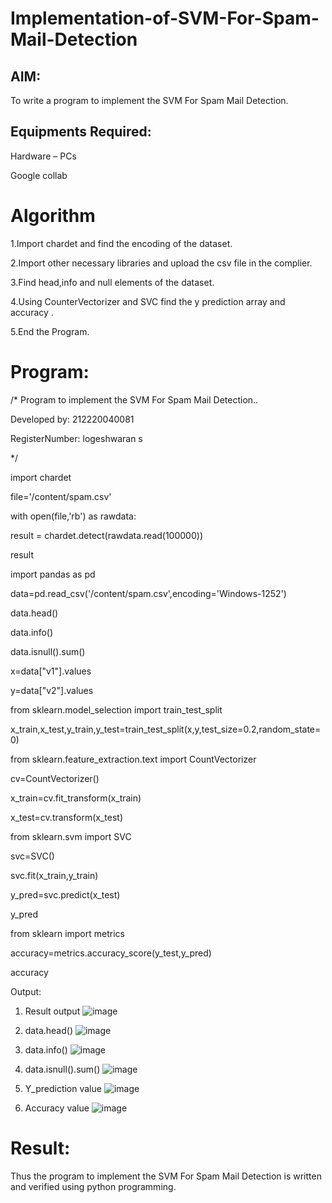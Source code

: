 # Implementation-of-SVM-For-Spam-Mail-Detection
## AIM:
To write a program to implement the SVM For Spam Mail Detection.

## Equipments Required:
Hardware – PCs

Google collab

# Algorithm
1.Import chardet and find the encoding of the dataset.

2.Import other necessary libraries and upload the csv file in the complier.

3.Find head,info and null elements of the dataset.

4.Using CounterVectorizer and SVC find the y prediction array and accuracy .

5.End the Program.

# Program:
/*
Program to implement the SVM For Spam Mail Detection..

Developed by: 212220040081

RegisterNumber:  logeshwaran s

*/

import chardet

file='/content/spam.csv'

with open(file,'rb') as rawdata:

result = chardet.detect(rawdata.read(100000))

result

import pandas as pd

data=pd.read_csv('/content/spam.csv',encoding='Windows-1252')

data.head()

data.info()

data.isnull().sum()

x=data["v1"].values

y=data["v2"].values

from sklearn.model_selection import train_test_split

x_train,x_test,y_train,y_test=train_test_split(x,y,test_size=0.2,random_state=0)

from sklearn.feature_extraction.text import CountVectorizer

cv=CountVectorizer()

x_train=cv.fit_transform(x_train)

x_test=cv.transform(x_test)

from sklearn.svm import SVC

svc=SVC()

svc.fit(x_train,y_train)

y_pred=svc.predict(x_test)

y_pred

from sklearn import metrics

accuracy=metrics.accuracy_score(y_test,y_pred)

accuracy


Output:
1. Result output
![image](https://github.com/ATHDY005/Implementation-of-SVM-For-Spam-Mail-Detection/assets/84709944/3785e0f4-10ec-466a-b1bf-94283bac0562)

2. data.head()
![image](https://github.com/ATHDY005/Implementation-of-SVM-For-Spam-Mail-Detection/assets/84709944/a3e14574-25c2-4d9d-b1df-a92f7292e07b)


3. data.info()
![image](https://github.com/ATHDY005/Implementation-of-SVM-For-Spam-Mail-Detection/assets/84709944/1caddfee-f990-43ec-a6fb-6c753c7197cd)


4. data.isnull().sum()
![image](https://github.com/ATHDY005/Implementation-of-SVM-For-Spam-Mail-Detection/assets/84709944/c18db785-480e-4a82-8044-b5a2543d6396)


5. Y_prediction value
![image](https://github.com/ATHDY005/Implementation-of-SVM-For-Spam-Mail-Detection/assets/84709944/f4d9070f-7291-4c24-b224-0cbab840954b)


6. Accuracy value
![image](https://github.com/ATHDY005/Implementation-of-SVM-For-Spam-Mail-Detection/assets/84709944/5fc8b022-ea77-4523-adc4-c13c13eef2ae)


# Result:
Thus the program to implement the SVM For Spam Mail Detection is written and verified using python programming.

